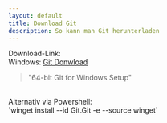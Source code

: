 ```yaml
---
layout: default
title: Download Git
description: So kann man Git herunterladen
---
```

Download-Link:<br>
Windows: [Git Donwload](https://www.git-scm.com/download/win)
> "64-bit Git for Windows Setup"
<br>
Alternativ via Powershell:<br>
`winget install --id Git.Git -e --source winget`
